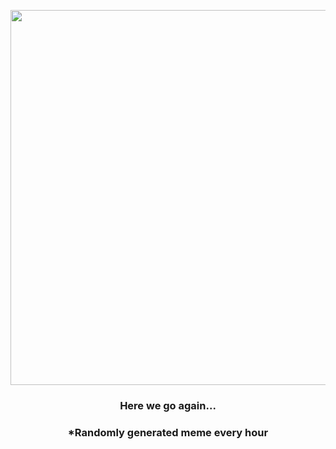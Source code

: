 <p align="center">
        <img src="https://i.redd.it/m2dkk33158t91.jpg" width="600" height="600">
        </p>
        <h3 align="center">Here we go again...</h3>
        <h3 align="center">*Randomly generated meme every hour</h3>
    